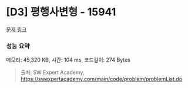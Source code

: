# [D3] 평행사변형 - 15941 

[문제 링크](https://swexpertacademy.com/main/code/problem/problemDetail.do?contestProbId=AYVgOZEKOpcDFAQK) 

### 성능 요약

메모리: 45,320 KB, 시간: 104 ms, 코드길이: 274 Bytes



> 출처: SW Expert Academy, https://swexpertacademy.com/main/code/problem/problemList.do